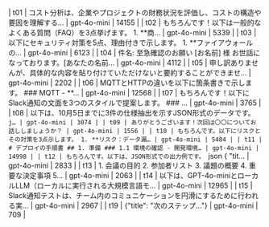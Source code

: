 | t01 | コスト分析は、企業やプロジェクトの財務状況を評価し、コストの構造や要因を理解する… | gpt-4o-mini | 14155 |
| t02 | もちろんです！以下は一般的なよくある質問（FAQ）を3点挙げます。 1. **商… | gpt-4o-mini | 5339 |
| t03 | 以下にセキュリティ対策を5点、理由付きで示します。 1. **ファイアウォールの… | gpt-4o-mini | 6123 |
| t04 | 件名: 至急確認のお願い [お名前] 様 お世話になっております。[あなたの名前… | gpt-4o-mini | 4112 |
| t05 | 申し訳ありませんが、具体的な内容を貼り付けていただけないと要約することができませ… | gpt-4o-mini | 2202 |
| t06 | MQTTとHTTPの違いを以下に箇条書きで示します。 ### MQTT - **… | gpt-4o-mini | 12568 |
| t07 | もちろんです！以下にSlack通知の文面を3つのスタイルで提案します。 ### … | gpt-4o-mini | 3765 |
| t08 | 以下は、10月5日までに3件の仕様抽出を示すJSON形式のデータです。 ```j… | gpt-4o-mini | 3074 |
| t09 | ありがとうございます！次回は〇〇についてお話ししましょうか？ | gpt-4o-mini | 1556 |
| t10 | もちろんです。以下にリスクとその対策を3点示します。 1. **リスク：データ漏… | gpt-4o-mini | 5484 |
| t11 | # デプロイの手順書 ## 1. 準備 ### 1.1 環境の確認 - 開発環境… | gpt-4o-mini | 14998 |
| t12 | もちろんです。以下は、JSON形式での出力例です。 ```json { "tit… | gpt-4o-mini | 2833 |
| t13 | 1. 会議の目的 2. 参加者リスト 3. 議題の概要 4. 重要な決定事項 5… | gpt-4o-mini | 2063 |
| t14 | 以下は、GPT-4o-miniとローカルLLM（ローカルに実行される大規模言語モ… | gpt-4o-mini | 12965 |
| t15 | Slack通知テストは、チーム内のコミュニケーションを円滑にするために行われる実… | gpt-4o-mini | 2967 |
| t19 | {"title": "次のステップ…"} | gpt-4o-mini | 709 |
